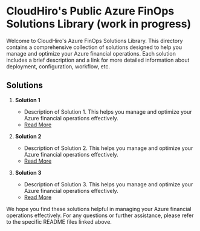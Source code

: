 # CloudHiro's Public Azure FinOps Solutions Library (work in progress)

Welcome to CloudHiro's Azure FinOps Solutions Library. 
This directory contains a comprehensive collection of solutions designed to help you manage and optimize your Azure financial operations. Each solution includes a brief description and a link for more detailed information about deployment, configuration, workflow, etc.

## Solutions

1. **Solution 1**
    - Description of Solution 1. This helps you manage and optimize your Azure financial operations effectively.
    - [Read More](./Solution1/README.md)

2. **Solution 2**
    - Description of Solution 2. This helps you manage and optimize your Azure financial operations effectively.
    - [Read More](./Solution2/README.md)

3. **Solution 3**
    - Description of Solution 3. This helps you manage and optimize your Azure financial operations effectively.
    - [Read More](./Solution3/README.md)

We hope you find these solutions helpful in managing your Azure financial operations effectively. For any questions or further assistance, please refer to the specific README files linked above.
